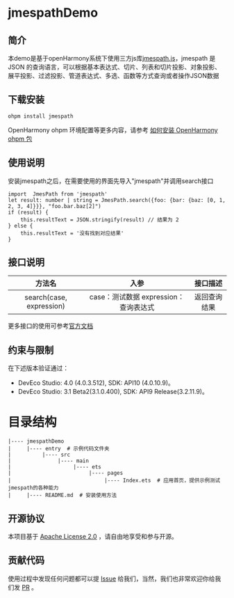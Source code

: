 # jmespathDemo

## 简介
本demo是基于openHarmony系统下使用三方js库[jmespath.js](https://github.com/jmespath/jmespath.js)，jmespath 是 JSON 的查询语言，可以根据基本表达式、切片、列表和切片投影、对象投影、展平投影、过滤投影、管道表达式、多选、函数等方式查询或者操作JSON数据

## 下载安装
```
ohpm install jmespath
```
OpenHarmony ohpm 环境配置等更多内容，请参考 [如何安装 OpenHarmony ohpm 包](https://gitee.com/openharmony-tpc/docs/blob/master/OpenHarmony_har_usage.md)
## 使用说明
安装jmespath之后，在需要使用的界面先导入"jmespath"并调用search接口
```
import  JmesPath from 'jmespath'
let result: number | string = JmesPath.search({foo: {bar: {baz: [0, 1, 2, 3, 4]}}}, "foo.bar.baz[2]") 
if (result) {
    this.resultText = JSON.stringify(result) // 结果为 2
} else {
    this.resultText = '没有找到对应结果'
}
```

## 接口说明

|              方法名              |             入参             |    接口描述    |
|:-----------------------------:|:--------------------------:|:----------:|
|      search(case, expression)      | case：测试数据 expression：查询表达式 |   返回查询结果   |


更多接口的使用可参考[官方文档](https://github.com/jmespath/jmespath.js)
## 约束与限制
在下述版本验证通过：
- DevEco Studio: 4.0 (4.0.3.512), SDK: API10 (4.0.10.9)。
- DevEco Studio: 3.1 Beta2(3.1.0.400), SDK: API9 Release(3.2.11.9)。

# 目录结构
    |---- jmespathDemo  
    |     |---- entry  # 示例代码文件夹
    |          |---- src
    |               |---- main
    |                    |---- ets
    |                         |---- pages
    |                              |---- Index.ets  # 应用首页，提供示例测试jmespath的各种能力                   
    |     |---- README.md  # 安装使用方法

## 开源协议

本项目基于 [Apache License 2.0](https://gitee.com/openharmony-tpc/openharmony_tpc_samples/tree/master/jmespathDemo/LICENSE) ，请自由地享受和参与开源。

## 贡献代码

使用过程中发现任何问题都可以提 [Issue](https://gitee.com/openharmony-tpc/openharmony_tpc_samples/issues) 给我们，当然，我们也非常欢迎你给我们发 [PR](https://gitee.com/openharmony-tpc/openharmony_tpc_samples/pulls) 。